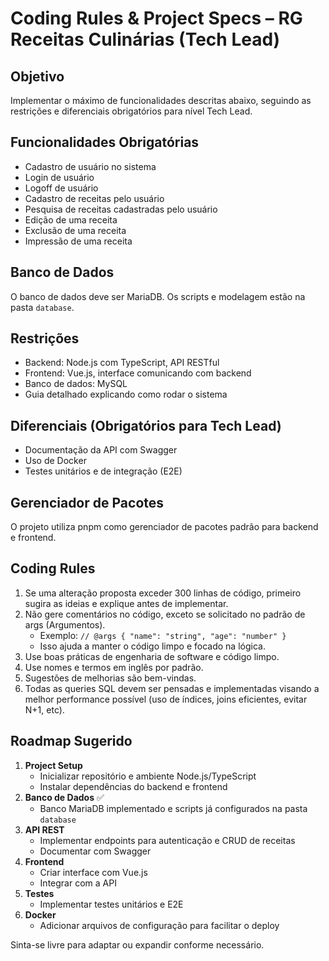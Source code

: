 # Coding Rules & Project Specs – RG Receitas Culinárias (Tech Lead)

## Objetivo

Implementar o máximo de funcionalidades descritas abaixo, seguindo as restrições e diferenciais obrigatórios para nível Tech Lead.

## Funcionalidades Obrigatórias

- Cadastro de usuário no sistema
- Login de usuário
- Logoff de usuário
- Cadastro de receitas pelo usuário
- Pesquisa de receitas cadastradas pelo usuário
- Edição de uma receita
- Exclusão de uma receita
- Impressão de uma receita

## Banco de Dados

O banco de dados deve ser MariaDB. Os scripts e modelagem estão na pasta `database`.

## Restrições

- Backend: Node.js com TypeScript, API RESTful
- Frontend: Vue.js, interface comunicando com backend
- Banco de dados: MySQL
- Guia detalhado explicando como rodar o sistema

## Diferenciais (Obrigatórios para Tech Lead)

- Documentação da API com Swagger
- Uso de Docker
- Testes unitários e de integração (E2E)

## Gerenciador de Pacotes

O projeto utiliza pnpm como gerenciador de pacotes padrão para backend e frontend.

## Coding Rules

1. Se uma alteração proposta exceder 300 linhas de código, primeiro sugira as ideias e explique antes de implementar.
2. Não gere comentários no código, exceto se solicitado no padrão de args (Argumentos).
   - Exemplo: `// @args { "name": "string", "age": "number" }`
   - Isso ajuda a manter o código limpo e focado na lógica.
3. Use boas práticas de engenharia de software e código limpo.
4. Use nomes e termos em inglês por padrão.
5. Sugestões de melhorias são bem-vindas.
6. Todas as queries SQL devem ser pensadas e implementadas visando a melhor performance possível (uso de índices, joins eficientes, evitar N+1, etc).

## Roadmap Sugerido

1. **Project Setup**
   - Inicializar repositório e ambiente Node.js/TypeScript
   - Instalar dependências do backend e frontend
2. **Banco de Dados** ✅
   - Banco MariaDB implementado e scripts já configurados na pasta `database`
3. **API REST**
   - Implementar endpoints para autenticação e CRUD de receitas
   - Documentar com Swagger
4. **Frontend**
   - Criar interface com Vue.js
   - Integrar com a API
5. **Testes**
   - Implementar testes unitários e E2E
6. **Docker**
   - Adicionar arquivos de configuração para facilitar o deploy

Sinta-se livre para adaptar ou expandir conforme necessário.
